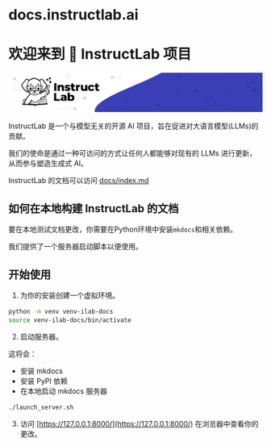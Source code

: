 # docs.instructlab.ai

# 欢迎来到 🐶 InstructLab 项目

![Banner](docs/images/instructlab-banner.png)

InstructLab 是一个与模型无关的开源 AI 项目，旨在促进对大语言模型(LLMs)的贡献。

我们的使命是通过一种可访问的方式让任何人都能够对现有的 LLMs 进行更新，从而参与塑造生成式 AI。

InstructLab 的文档可以访问 [docs/index.md](docs/index.md)

## 如何在本地构建 InstructLab 的文档

要在本地测试文档更改，你需要在Python环境中安装`mkdocs`和相关依赖。

我们提供了一个服务器启动脚本以便使用。

## 开始使用

1. 为你的安装创建一个虚拟环境。

```bash
python -m venv venv-ilab-docs
source venv-ilab-docs/bin/activate
```

2. 启动服务器。

这将会：
* 安装 mkdocs
* 安装 PyPI 依赖
* 在本地启动 mkdocs 服务器

```bash
./launch_server.sh
```

3. 访问 [https://127.0.0.1:8000/](https://127.0.0.1:8000/) 在浏览器中查看你的更改。
